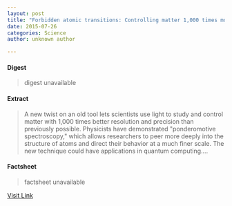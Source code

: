 ```yaml
---
layout: post
title: "Forbidden atomic transitions: Controlling matter 1,000 times more precisely using high-resolution spectroscopy"
date: 2015-07-26
categories: Science
author: unknown author

---
```



#### Digest
>digest unavailable

#### Extract
>A new twist on an old tool lets scientists use light to study and control matter with 1,000 times better resolution and precision than previously possible. Physicists have demonstrated "ponderomotive spectroscopy," which allows researchers to peer more deeply into the structure of atoms and direct their behavior at a much finer scale. The new technique could have applications in quantum computing....

#### Factsheet
>factsheet unavailable

[Visit Link](http://feeds.sciencedaily.com/~r/sciencedaily/~3/1-49Bbav-1k/150302123341.htm)



